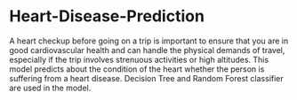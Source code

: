 # Heart-Disease-Prediction
A heart checkup before going on a trip is important to ensure that you are in good cardiovascular health and can handle the physical demands of travel, especially if the trip involves strenuous activities or high altitudes. This model predicts about the condition of the heart whether the person is suffering from a heart disease. Decision Tree and Random Forest classifier are used in the model. 
